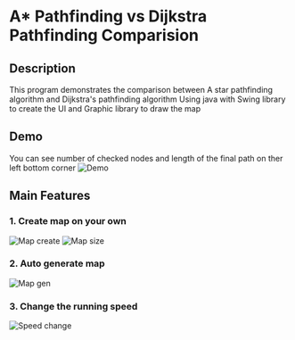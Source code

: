 # A* Pathfinding vs Dijkstra Pathfinding Comparision

## Description
This program demonstrates the comparison between A star pathfinding algorithm and Dijkstra's pathfinding algorithm
Using java with Swing library to create the UI and Graphic library to draw the map

## Demo
You can see number of checked nodes and length of the final path on ther left bottom corner
![Demo](https://user-images.githubusercontent.com/53716352/106691304-22e01300-6588-11eb-8ed8-ae0fa3629138.gif)

## Main Features

### 1. Create map on your own
![Map create](https://user-images.githubusercontent.com/53716352/106692513-7a32b300-6589-11eb-8cdb-ffd71b49735d.gif)
![Map size](https://user-images.githubusercontent.com/53716352/106692405-43f53380-6589-11eb-85b9-cebfbe0df953.gif)

### 2. Auto generate map
![Map gen](https://user-images.githubusercontent.com/53716352/106692521-7e5ed080-6589-11eb-89b3-7a2402faca28.gif)

### 3. Change the running speed
![Speed change](https://user-images.githubusercontent.com/53716352/106693053-84a17c80-658a-11eb-9c85-a6438d81de95.gif)

